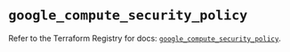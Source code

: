 # `google_compute_security_policy`

Refer to the Terraform Registry for docs: [`google_compute_security_policy`](https://registry.terraform.io/providers/hashicorp/google/6.20.0/docs/resources/compute_security_policy).
